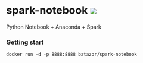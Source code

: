 # spark-notebook [![](https://images.microbadger.com/badges/image/batazor/spark-notebook.svg)](https://microbadger.com/images/batazor/spark-notebook "Get your own image badge on microbadger.com")
Python Notebook + Anaconda + Spark

### Getting start

```
docker run -d -p 8888:8888 batazor/spark-notebook
```
